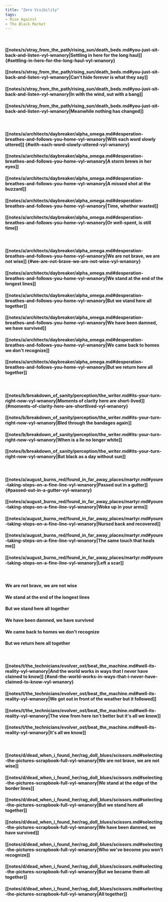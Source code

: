 ```yaml
---
title: "Zero Visibility"
tags:
- Rise Against
- The Black Market
---
```

&nbsp;
#### [[notes/s/stray_from_the_path/rising_sun/death_beds.md#you-just-sit-back-and-listen-vyl-wnanory|Settling in here for the long haul]] {#settling-in-here-for-the-long-haul-vyl-wnanory}
#### [[notes/s/stray_from_the_path/rising_sun/death_beds.md#you-just-sit-back-and-listen-vyl-wnanory|Can't hide forever is what they say]]
#### [[notes/s/stray_from_the_path/rising_sun/death_beds.md#you-just-sit-back-and-listen-vyl-wnanory|In with the wind, out with a bang]]
#### [[notes/s/stray_from_the_path/rising_sun/death_beds.md#you-just-sit-back-and-listen-vyl-wnanory|Meanwhile nothing has changed]]
&nbsp;
#### [[notes/a/architects/daybreaker/alpha_omega.md#desperation-breathes-and-follows-you-home-vyl-wnanory|With each word slowly uttered]] {#with-each-word-slowly-uttered-vyl-wnanory}
#### [[notes/a/architects/daybreaker/alpha_omega.md#desperation-breathes-and-follows-you-home-vyl-wnanory|A storm brews in her eyes]]
#### [[notes/a/architects/daybreaker/alpha_omega.md#desperation-breathes-and-follows-you-home-vyl-wnanory|A missed shot at the buzzard]]
#### [[notes/a/architects/daybreaker/alpha_omega.md#desperation-breathes-and-follows-you-home-vyl-wnanory|Time, whether wasted]]
#### [[notes/a/architects/daybreaker/alpha_omega.md#desperation-breathes-and-follows-you-home-vyl-wnanory|Or well-spent, is still time]]
&nbsp;
#### [[notes/a/architects/daybreaker/alpha_omega.md#desperation-breathes-and-follows-you-home-vyl-wnanory|We are not brave, we are not wise]] {#we-are-not-brave-we-are-not-wise-vyl-wnanory}
#### [[notes/a/architects/daybreaker/alpha_omega.md#desperation-breathes-and-follows-you-home-vyl-wnanory|We stand at the end of the longest lines]]
#### [[notes/a/architects/daybreaker/alpha_omega.md#desperation-breathes-and-follows-you-home-vyl-wnanory|But we stand here all together]]
#### [[notes/a/architects/daybreaker/alpha_omega.md#desperation-breathes-and-follows-you-home-vyl-wnanory|We have been damned, we have survived]]
#### [[notes/a/architects/daybreaker/alpha_omega.md#desperation-breathes-and-follows-you-home-vyl-wnanory|We came back to homes we don't recognize]]
#### [[notes/a/architects/daybreaker/alpha_omega.md#desperation-breathes-and-follows-you-home-vyl-wnanory|But we return here all together]]
&nbsp;
#### [[notes/b/breakdown_of_sanity/perception/the_writer.md#its-your-turn-right-now-vyl-wnanory|Moments of clarity here are short-lived]] {#moments-of-clarity-here-are-shortlived-vyl-wnanory}
#### [[notes/b/breakdown_of_sanity/perception/the_writer.md#its-your-turn-right-now-vyl-wnanory|Bled through the bandages again]]
#### [[notes/b/breakdown_of_sanity/perception/the_writer.md#its-your-turn-right-now-vyl-wnanory|When is a lie no longer white]]
#### [[notes/b/breakdown_of_sanity/perception/the_writer.md#its-your-turn-right-now-vyl-wnanory|But black as a day without sun]]
&nbsp;
#### [[notes/a/august_burns_red/found_in_far_away_places/martyr.md#youre-taking-steps-on-a-fine-line-vyl-wnanory|Passed out in a gutter]] {#passed-out-in-a-gutter-vyl-wnanory}
#### [[notes/a/august_burns_red/found_in_far_away_places/martyr.md#youre-taking-steps-on-a-fine-line-vyl-wnanory|Woke up in your arms]]
#### [[notes/a/august_burns_red/found_in_far_away_places/martyr.md#youre-taking-steps-on-a-fine-line-vyl-wnanory|Nursed back and recovered]]
#### [[notes/a/august_burns_red/found_in_far_away_places/martyr.md#youre-taking-steps-on-a-fine-line-vyl-wnanory|The same touch that heals me]]
#### [[notes/a/august_burns_red/found_in_far_away_places/martyr.md#youre-taking-steps-on-a-fine-line-vyl-wnanory|Left a scar]]
&nbsp;
#### We are not brave, we are not wise
#### We stand at the end of the longest lines
#### But we stand here all together
#### We have been damned, we have survived
#### We came back to homes we don't recognize
#### But we return here all together
&nbsp;
#### [[notes/t/the_technicians/evolver_ost/beat_the_machine.md#well-its-reality-vyl-wnanory|And the world works in ways that I never have claimed to know]] {#and-the-world-works-in-ways-that-i-never-have-claimed-to-know-vyl-wnanory}
#### [[notes/t/the_technicians/evolver_ost/beat_the_machine.md#well-its-reality-vyl-wnanory|We got out in front of the weather but it followed]]
#### [[notes/t/the_technicians/evolver_ost/beat_the_machine.md#well-its-reality-vyl-wnanory|The view from here isn't better but it's all we know]]
#### [[notes/t/the_technicians/evolver_ost/beat_the_machine.md#well-its-reality-vyl-wnanory|It's all we know]]
&nbsp;
#### [[notes/d/dead_when_i_found_her/rag_doll_blues/scissors.md#selecting-the-pictures-scrapbook-full-vyl-wnanory|We are not brave, we are not wise]]
#### [[notes/d/dead_when_i_found_her/rag_doll_blues/scissors.md#selecting-the-pictures-scrapbook-full-vyl-wnanory|We stand at the edge of the border lines]]
#### [[notes/d/dead_when_i_found_her/rag_doll_blues/scissors.md#selecting-the-pictures-scrapbook-full-vyl-wnanory|But we stand here all together]]
#### [[notes/d/dead_when_i_found_her/rag_doll_blues/scissors.md#selecting-the-pictures-scrapbook-full-vyl-wnanory|We have been damned, we have survived]]
#### [[notes/d/dead_when_i_found_her/rag_doll_blues/scissors.md#selecting-the-pictures-scrapbook-full-vyl-wnanory|Who we've become you won't recognize]]
#### [[notes/d/dead_when_i_found_her/rag_doll_blues/scissors.md#selecting-the-pictures-scrapbook-full-vyl-wnanory|But we became them all together]]
#### [[notes/d/dead_when_i_found_her/rag_doll_blues/scissors.md#selecting-the-pictures-scrapbook-full-vyl-wnanory|All together]]
